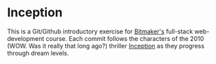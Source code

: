 # Inception

This is a Git/Github introductory exercise for [Bitmaker's](https://www.bitmaker.co)
full-stack web-development course. Each commit follows the characters of the
2010 (WOW. Was it really that long ago?) thriller [Inception](http://www.imdb.com/title/tt1375666/)
as they progress through dream levels.
